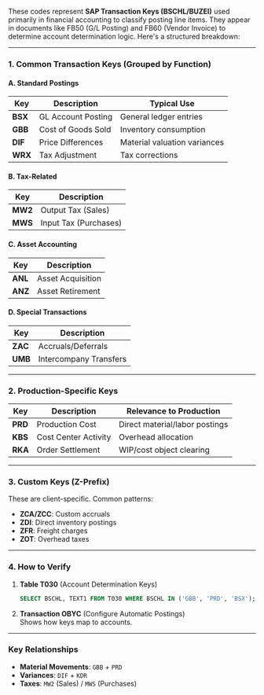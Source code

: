 These codes represent **SAP Transaction Keys (BSCHL/BUZEI)** used primarily in financial accounting to classify posting line items. They appear in documents like FB50 (G/L Posting) and FB60 (Vendor Invoice) to determine account determination logic. Here's a structured breakdown:

---

### **1. Common Transaction Keys (Grouped by Function)**
#### **A. Standard Postings**
| Key | Description | Typical Use |
|-----|------------|-------------|
| **BSX** | GL Account Posting | General ledger entries |
| **GBB** | Cost of Goods Sold | Inventory consumption |
| **DIF** | Price Differences | Material valuation variances |
| **WRX** | Tax Adjustment | Tax corrections |

#### **B. Tax-Related**
| Key | Description |
|-----|------------|
| **MW2** | Output Tax (Sales) |
| **MWS** | Input Tax (Purchases) |

#### **C. Asset Accounting**
| Key | Description |
|-----|------------|
| **ANL** | Asset Acquisition |
| **ANZ** | Asset Retirement |

#### **D. Special Transactions**
| Key | Description |
|-----|------------|
| **ZAC** | Accruals/Deferrals |
| **UMB** | Intercompany Transfers |

---

### **2. Production-Specific Keys**
| Key | Description | Relevance to Production |
|-----|------------|-------------------------|
| **PRD** | Production Cost | Direct material/labor postings |
| **KBS** | Cost Center Activity | Overhead allocation |
| **RKA** | Order Settlement | WIP/cost object clearing |

---

### **3. Custom Keys (Z-Prefix)**
These are client-specific. Common patterns:
- **ZCA/ZCC**: Custom accruals
- **ZDI**: Direct inventory postings
- **ZFR**: Freight charges
- **ZOT**: Overhead taxes

---

### **4. How to Verify**
1. **Table T030** (Account Determination Keys)  
   ```SQL
   SELECT BSCHL, TEXT1 FROM T030 WHERE BSCHL IN ('GBB', 'PRD', 'BSX');
   ```
2. **Transaction OBYC** (Configure Automatic Postings)  
   Shows how keys map to accounts.

---

### **Key Relationships**
- **Material Movements**: `GBB` + `PRD`  
- **Variances**: `DIF` + `KDR`  
- **Taxes**: `MW2` (Sales) / `MWS` (Purchases)  
